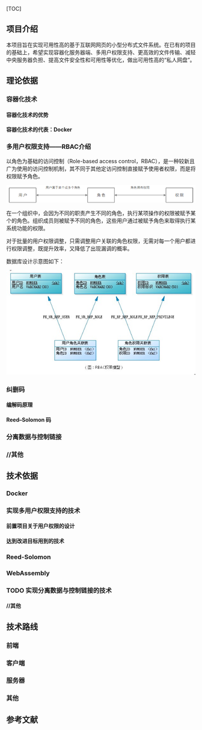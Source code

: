 [TOC]

## 项目介绍

本项目旨在实现可用性高的基于互联网网页的小型分布式文件系统。在已有的项目的基础上，希望实现容器化服务器端、多用户权限支持、更高效的文件传输、减轻中央服务器负担、提高文件安全性和可用性等优化，做出可用性高的“私人网盘”。

## 理论依据

### 容器化技术

#### 容器化技术的优势

#### 容器化技术的代表：Docker

### 多用户权限支持——RBAC介绍

以角色为基础的访问控制（Role-based access control，RBAC），是一种较新且广为使用的访问控制机制，其不同于其他定访问控制直接赋予使用者权限，而是将权限赋予角色。

![feasibility-RBAC-1](files/feasibility-RBAC-1.png)

在一个组织中，会因为不同的职责产生不同的角色，执行某项操作的权限被赋予某个的角色。组织成员则被赋予不同的角色，这些用户通过被赋予角色来取得执行某系统功能的权限。

对于批量的用户权限调整，只需调整用户关联的角色权限，无需对每一个用户都进行权限调整，既提升效率，又降低了出现漏调的概率。

数据库设计示意图如下：

![feasibility-RBAC-2](files/feasibility-RBAC-2.jpg)

### 纠删码

#### 编解码原理

#### Reed–Solomon 码

### 分离数据与控制链接

### //其他

## 技术依据

### Docker

### 实现多用户权限支持的技术

#### 前置项目关于用户权限的设计



#### 达到改进目标用到的技术





### Reed-Solomon

### WebAssembly

### TODO 实现分离数据与控制链接的技术

#### //其他

## 技术路线

### 前端

### 客户端

### 服务器

### 其他

## 参考文献